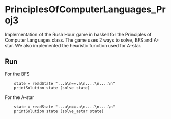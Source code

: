 # PrinciplesOfComputerLanguages_Proj3

Implementation of the Rush Hour game in haskell for the Principles of Computer Languages class.  The game uses 2 ways to solve, BFS and A-star. We also implemented the heuristic function used for A-star. 

## Run

For the BFS 

```
    state = readState "...a\n==.a\n....\n....\n"
    printSolution state (solve state)
```

For the A-star

```
    state = readState "...a\n==.a\n....\n....\n"
    printSolution state (solve_astar state)
```
